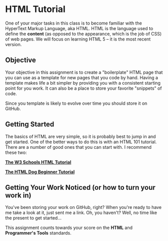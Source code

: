 # HTML Tutorial

One of your major tasks in this class is to become familiar with the HyperText Markup Language, aka HTML. HTML is the language used to define the **content** (as opposed to the appearance, which is the job of CSS) of web pages. We will focus on learning HTML 5 – it is the most recent version.

## Objective

Your objective in this assignment is to create a "boilerplate" HTML page that you can use as a template for new pages that you code by hand. Having a template makes life a bit simpler by providing you with a consistent starting point for you work. It can also be a place to store your favorite "snippets" of code.

Since you template is likely to evolve over time you should store it on GitHub.

## Getting Started

The basics of HTML are very simple, so it is probably best to jump in and get started. One of the better ways to do this is with an HTML 101 tutorial. There are a number of good ones that you can start with. I recommend these two:

**[The W3 Schools HTML Tutorial](http://www.w3schools.com/html/default.asp)**

**[The HTML Dog Beginner Tutorial](http://www.htmldog.com/guides/html/beginner)**

## Getting Your Work Noticed (or how to turn your work in)

You've been storing your work on GitHub, right? When you're ready to have me take a look at it, just sent me a link. Oh, you haven't? Well, no time like the present to get started…

This assignment counts towards your score on the **HTML** and **Programmer's Tools** standards.
